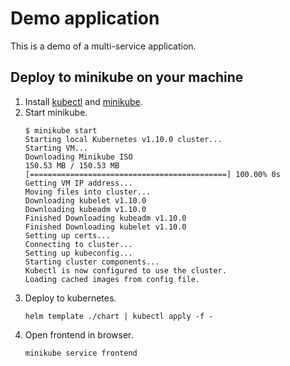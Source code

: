 # Demo application

This is a demo of a multi-service application.

## Deploy to minikube on your machine

1.  Install [kubectl](https://kubernetes.io/docs/tasks/tools/install-kubectl/) and [minikube](https://github.com/kubernetes/minikube/releases).
1.  Start minikube.
    ```
    $ minikube start
    Starting local Kubernetes v1.10.0 cluster...
    Starting VM...
    Downloading Minikube ISO
    150.53 MB / 150.53 MB [============================================] 100.00% 0s
    Getting VM IP address...
    Moving files into cluster...
    Downloading kubelet v1.10.0
    Downloading kubeadm v1.10.0
    Finished Downloading kubeadm v1.10.0
    Finished Downloading kubelet v1.10.0
    Setting up certs...
    Connecting to cluster...
    Setting up kubeconfig...
    Starting cluster components...
    Kubectl is now configured to use the cluster.
    Loading cached images from config file.
    ```
1.  Deploy to kubernetes.
    ```
    helm template ./chart | kubectl apply -f -
    ```
1.  Open frontend in browser.
    ```
    minikube service frontend
    ```
